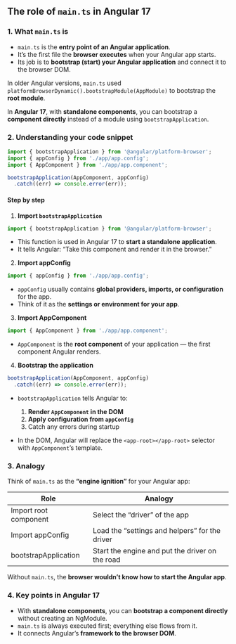 ## The role of `main.ts` in Angular 17

### **1. What `main.ts` is**

* `main.ts` is the **entry point of an Angular application**.
* It’s the first file the **browser executes** when your Angular app starts.
* Its job is to **bootstrap (start) your Angular application** and connect it to the browser DOM.

In older Angular versions, `main.ts` used `platformBrowserDynamic().bootstrapModule(AppModule)` to bootstrap the **root module**.

In **Angular 17**, with **standalone components**, you can bootstrap a **component directly** instead of a module using `bootstrapApplication`.


### **2. Understanding your code snippet**

```ts
import { bootstrapApplication } from '@angular/platform-browser';
import { appConfig } from './app/app.config';
import { AppComponent } from './app/app.component';

bootstrapApplication(AppComponent, appConfig)
  .catch((err) => console.error(err));
```

#### **Step by step**

1. **Import `bootstrapApplication`**

```ts
import { bootstrapApplication } from '@angular/platform-browser';
```

* This function is used in Angular 17 to **start a standalone application**.
* It tells Angular: “Take this component and render it in the browser.”



2. **Import appConfig**

```ts
import { appConfig } from './app/app.config';
```

* `appConfig` usually contains **global providers, imports, or configuration** for the app.
* Think of it as the **settings or environment for your app**.



3. **Import AppComponent**

```ts
import { AppComponent } from './app/app.component';
```

* `AppComponent` is the **root component** of your application — the first component Angular renders.



4. **Bootstrap the application**

```ts
bootstrapApplication(AppComponent, appConfig)
  .catch((err) => console.error(err));
```

* `bootstrapApplication` tells Angular to:

  1. **Render `AppComponent` in the DOM**
  2. **Apply configuration from `appConfig`**
  3. Catch any errors during startup

* In the DOM, Angular will replace the `<app-root></app-root>` selector with `AppComponent`’s template.



### **3. Analogy**

Think of `main.ts` as the **“engine ignition”** for your Angular app:

| Role                  | Analogy                                         |
| --------------------- | ----------------------------------------------- |
| Import root component | Select the “driver” of the app                  |
| Import appConfig      | Load the “settings and helpers” for the driver  |
| bootstrapApplication  | Start the engine and put the driver on the road |

Without `main.ts`, the **browser wouldn’t know how to start the Angular app**.



### **4. Key points in Angular 17**

* With **standalone components**, you can **bootstrap a component directly** without creating an NgModule.
* `main.ts` is always executed first; everything else flows from it.
* It connects Angular’s **framework to the browser DOM**.

